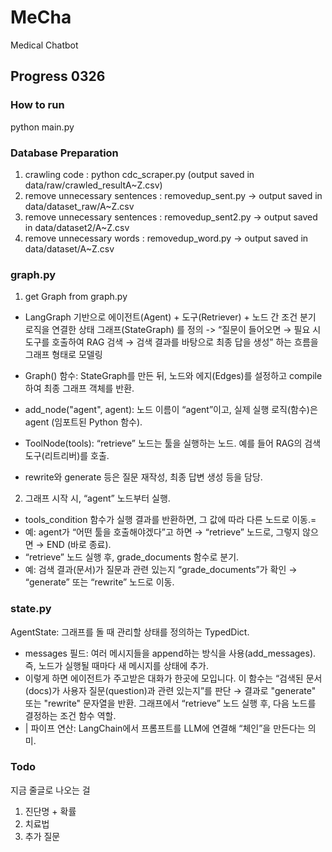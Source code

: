 # MeCha
Medical Chatbot

## Progress 0326
### How to run
python main.py

### Database Preparation
1. crawling code : python cdc_scraper.py (output saved in data/raw/crawled_resultA~Z.csv)
2. remove unnecessary sentences : removedup_sent.py -> output saved in data/dataset_raw/A~Z.csv
3. remove unnecessary sentences : removedup_sent2.py -> output saved in data/dataset2/A~Z.csv
4. remove unnecessary words : removedup_word.py -> output saved in data/dataset/A~Z.csv

### graph.py
1. get Graph from graph.py
- LangGraph 기반으로 에이전트(Agent) + 도구(Retriever) + 노드 간 조건 분기 로직을 연결한 상태 그래프(StateGraph) 를 정의
-> “질문이 들어오면 → 필요 시 도구를 호출하여 RAG 검색 → 검색 결과를 바탕으로 최종 답을 생성” 하는 흐름을 그래프 형태로 모델링

- Graph() 함수: StateGraph를 만든 뒤, 노드와 에지(Edges)를 설정하고 compile하여 최종 그래프 객체를 반환.
- add_node("agent", agent): 노드 이름이 “agent”이고, 실제 실행 로직(함수)은 agent (임포트된 Python 함수).

- ToolNode(tools): “retrieve” 노드는 툴을 실행하는 노드. 예를 들어 RAG의 검색 도구(리트리버)를 호출.

- rewrite와 generate 등은 질문 재작성, 최종 답변 생성 등을 담당.

2. 그래프 시작 시, “agent” 노드부터 실행.
- tools_condition 함수가 실행 결과를 반환하면, 그 값에 따라 다른 노드로 이동.=
- 예: agent가 “어떤 툴을 호출해야겠다”고 하면 → “retrieve” 노드로, 그렇지 않으면 → END (바로 종료).
- “retrieve” 노드 실행 후, grade_documents 함수로 분기.
- 예: 검색 결과(문서)가 질문과 관련 있는지 “grade_documents”가 확인 → “generate” 또는 “rewrite” 노드로 이동.


### state.py
AgentState: 그래프를 돌 때 관리할 상태를 정의하는 TypedDict.
- messages 필드: 여러 메시지들을 append하는 방식을 사용(add_messages). 즉, 노드가 실행될 때마다 새 메시지를 상태에 추가.
- 이렇게 하면 에이전트가 주고받은 대화가 한곳에 모입니다.
이 함수는 “검색된 문서(docs)가 사용자 질문(question)과 관련 있는지”를 판단 → 결과로 "generate" 또는 "rewrite" 문자열을 반환.
그래프에서 “retrieve” 노드 실행 후, 다음 노드를 결정하는 조건 함수 역할.
- | 파이프 연산: LangChain에서 프롬프트를 LLM에 연결해 “체인”을 만든다는 의미.




### Todo
지금 줄글로 나오는 걸
1. 진단명 + 확률
2. 치료법
3. 추가 질문

